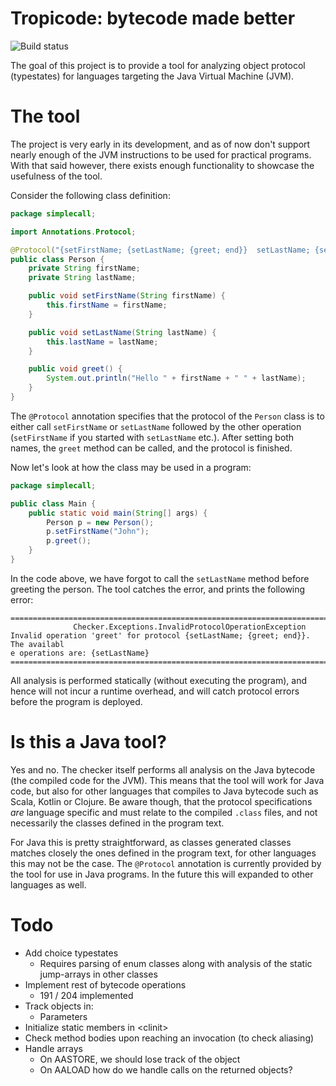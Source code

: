 # Tropicode: bytecode made better
![Build status](https://github.com/hrjakobsen/Tropicode/actions/workflows/maven.yml/badge.svg)


The goal of this project is to provide a tool for analyzing object protocol (typestates) for languages targeting the 
Java Virtual Machine (JVM). 

# The tool
The project is very early in its development, and as of now don't support nearly enough of the JVM instructions to be 
used for practical programs. With that said however, there exists enough functionality to showcase the usefulness of 
the tool.

Consider the following class definition:

```java
package simplecall;

import Annotations.Protocol;

@Protocol("{setFirstName; {setLastName; {greet; end}}  setLastName; {setFirstName; {greet; end}}}")
public class Person {
    private String firstName;
    private String lastName;

    public void setFirstName(String firstName) {
        this.firstName = firstName;
    }

    public void setLastName(String lastName) {
        this.lastName = lastName;
    }

    public void greet() {
        System.out.println("Hello " + firstName + " " + lastName);
    }
}
```

The `@Protocol` annotation specifies that the protocol of the `Person` class is to either call `setFirstName` or `setLastName` followed 
by the other operation (`setFirstName` if you started with `setLastName` etc.). After setting both names, the `greet` 
method can be called, and the protocol is finished.

Now let's look at how the class may be used in a program:

```java
package simplecall;

public class Main {
    public static void main(String[] args) {
        Person p = new Person();
        p.setFirstName("John");
        p.greet();
    }
}
```

In the code above, we have forgot to call the `setLastName` method before greeting the person. The tool catches the error, 
and prints the following error:

```
================================================================================
              Checker.Exceptions.InvalidProtocolOperationException              
Invalid operation 'greet' for protocol {setLastName; {greet; end}}. The availabl
e operations are: {setLastName}
================================================================================
```

All analysis is performed statically (without executing the program), and hence will not incur a runtime overhead, and 
will catch protocol errors before the program is deployed.

# Is this a Java tool?

Yes and no. The checker itself performs all analysis on the Java bytecode (the compiled code for the JVM). This means 
that the tool will work for Java code, but also for other languages that compiles to Java bytecode such as Scala, Kotlin
or Clojure. Be aware though, that the protocol specifications _are_ language specific and must relate to the compiled 
`.class` files, and not necessarily the classes defined in the program text. 

For Java this is pretty straightforward, as classes generated classes matches closely the ones defined in the program 
text, for other languages this may not be the case. The `@Protocol` annotation is currently provided by the tool for use
in Java programs. In the future this will expanded to other languages as well.


# Todo
* Add choice typestates
    * Requires parsing of enum classes along with analysis of the static jump-arrays in other classes
* Implement rest of bytecode operations
    * 191 / 204 implemented 
* Track objects in:
    * Parameters
* Initialize static members in &lt;clinit&gt;
* Check method bodies upon reaching an invocation (to check aliasing)
* Handle arrays
    * On AASTORE, we should lose track of the object
    * On AALOAD how do we handle calls on the returned objects?
